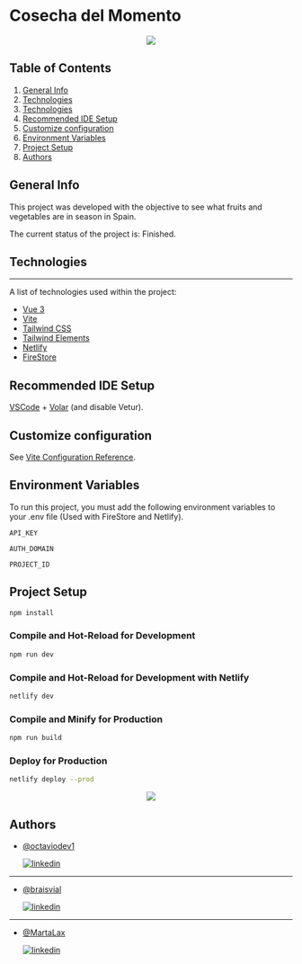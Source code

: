# Cosecha del Momento

<div align="center">
<img src="https://iili.io/JKkMCpp.png" >
</div>

 ## Table of Contents
1. [General Info](#general-info)
2. [Technologies](#technologies)
3. [Technologies](#technologies)
4. [Recommended IDE Setup](#recommended-ide-setup)
5. [Customize configuration](#customize-configuration)
6. [Environment Variables](#environment-variables)
7. [Project Setup](#project-setup)
8. [Authors](#authors)

## General Info
This project was developed with the objective to see what fruits and vegetables are in season in Spain.

The current status of the project is: Finished.

## Technologies

***
A list of technologies used within the project:
* [Vue 3](https://vuejs.org/)
* [Vite](https://vitejs.dev/)
* [Tailwind CSS](https://tailwindcss.com/)
* [Tailwind Elements](https://tw-elements.com/)
* [Netlify](https://www.netlify.com/)
* [FireStore](https://firebase.google.com/docs/firestore?hl=es-419)

## Recommended IDE Setup

[VSCode](https://code.visualstudio.com/) + [Volar](https://marketplace.visualstudio.com/items?itemName=Vue.volar) (and disable Vetur).

## Customize configuration

See [Vite Configuration Reference](https://vitejs.dev/config/).

## Environment Variables

To run this project, you must add the following environment variables to your .env file (Used with FireStore and Netlify).

`API_KEY`

`AUTH_DOMAIN`

`PROJECT_ID`


## Project Setup

```sh
npm install
```

### Compile and Hot-Reload for Development

```sh
npm run dev
```

### Compile and Hot-Reload for Development with Netlify

```sh
netlify dev
```

### Compile and Minify for Production

```sh
npm run build
```

### Deploy for Production

```sh
netlify deploy --prod
```

<div align="center">
<img src="https://iili.io/JKkypql.png" >
</div>

## Authors

- [@octaviodev1](https://github.com/octaviodev1)

  [![linkedin](https://img.shields.io/badge/linkedin-0A66C2?style=for-the-badge&logo=linkedin&logoColor=white)](https://www.linkedin.com/in/octavian-mihail-badea/)

***

- [@braisvial](https://github.com/braisvial)
  
  [![linkedin](https://img.shields.io/badge/linkedin-0A66C2?style=for-the-badge&logo=linkedin&logoColor=white)](https://www.linkedin.com/in/braisvila/)

***

- [@MartaLax](https://github.com/MartaLax)
 
  [![linkedin](https://img.shields.io/badge/linkedin-0A66C2?style=for-the-badge&logo=linkedin&logoColor=white)](https://www.linkedin.com/in/marta-ermerinda-lax-casta%C3%B1o/)
